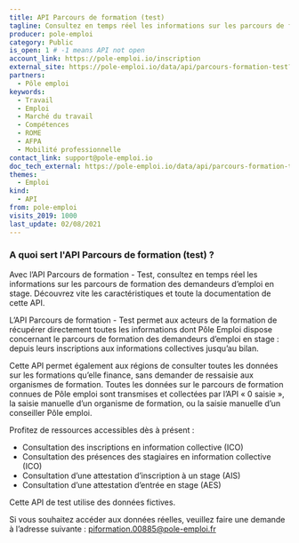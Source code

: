 ```yaml
---
title: API Parcours de formation (test)
tagline: Consultez en temps réel les informations sur les parcours de formation des demandeurs d’emploi en stage. Cette API test utilise des données fictives.
producer: pole-emploi
category: Public
is_open: 1 # -1 means API not open
account_link: https://pole-emploi.io/inscription
external_site: https://pole-emploi.io/data/api/parcours-formation-test?tabgroup-api=documentation&doc-section=api-doc-section-caracteristiques
partners:
  - Pôle emploi
keywords:
  - Travail
  - Emploi
  - Marché du travail
  - Compétences
  - ROME
  - AFPA
  - Mobilité professionnelle
contact_link: support@pole-emploi.io
doc_tech_external: https://pole-emploi.io/data/api/parcours-formation-test?tabgroup-api=documentation&doc-section=api-doc-section-caracteristiques
themes:
  - Emploi
kind:
  - API
from: pole-emploi
visits_2019: 1000
last_update: 02/08/2021
---
```


### A quoi sert l'API Parcours de formation (test) ?

Avec l’API Parcours de formation - Test, consultez en temps réel les informations sur les parcours de formation des demandeurs d’emploi en stage. Découvrez vite les caractéristiques et toute la documentation de cette API.

L’API Parcours de formation - Test permet aux acteurs de la formation de récupérer directement toutes les informations dont Pôle Emploi dispose concernant le parcours de formation des demandeurs d’emploi en stage : depuis leurs inscriptions aux informations collectives jusqu’au bilan.

Cette API permet également aux régions de consulter toutes les données sur les formations qu’elle finance, sans demander de ressaisie aux organismes de formation.
Toutes les données sur le parcours de formation connues de Pôle emploi sont transmises et collectées par l’API « 0 saisie », la saisie manuelle d’un organisme de formation, ou la saisie manuelle d’un conseiller Pôle emploi.

Profitez de ressources accessibles dès à présent :

- Consultation des inscriptions en information collective (ICO)
- Consultation des présences des stagiaires en information collective (ICO)
- Consultation d’une attestation d’inscription à un stage (AIS)
- Consultation d’une attestation d’entrée en stage (AES)

Cette API de test utilise des données fictives.

Si vous souhaitez accéder aux données réelles, veuillez faire une demande à l’adresse suivante : piformation.00885@pole-emploi.fr
